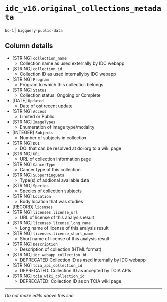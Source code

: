 # `idc_v16.original_collections_metadata`
`bq-1` | `bigquery-public-data`

## Column details
* [STRING]    `collection_name`
  - Collection name as used externally by IDC webapp
* [STRING]    `collection_id`
  - Collection ID as used internally by IDC webapp
* [STRING]    `Program`
  - Program to which this collection belongs
* [STRING]    `Status`
  - Collection status: Ongoing or Complete
* [DATE]      `Updated`
  - Date of ost recent update
* [STRING]    `Access`
  - Limited or Public
* [STRING]    `ImageTypes`
  - Enumeration of image type/modality
* [INTEGER]   `Subjects`
  - Number of subjects in collection
* [STRING]    `DOI`
  - DOI that can be resolved at doi.org to a wiki page
* [STRING]    `URL`
  - URL of collection information page
* [STRING]    `CancerType`
  - Cancer type of this collection 
* [STRING]    `SupportingData`
  - Type(s) of addional available data
* [STRING]    `Species`
  -  Species of collection subjects
* [STRING]    `Location`
  - Body location that was studies
* [RECORD]    `licenses`
* [STRING]    `licenses.license_url`
  - URL of license of this analysis result
* [STRING]    `licenses.license_long_name`
  - Long name of license of this analysis result
* [STRING]    `licenses.license_short_name`
  - Short name of license of this analysis result
* [STRING]    `Description`
  - Description of collection (HTML format)
* [STRING]    `idc_webapp_collection_id`
  - DEPRECATED:Collection ID as used internally by IDC webapp
* [STRING]    `tcia_api_collection_id`
  - DEPRECATED: Collection ID as accepted by TCIA APIs
* [STRING]    `tcia_wiki_collection_id`
  - DEPRECATED: Collection ID as on TCIA wiki page

-------------------------------------------------------------------------------
*Do not make edits above this line.*

